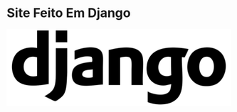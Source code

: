 # Site Feito Em Django


![](https://github.com/herminiojunior/mysite/blob/master/1200px-Django_logo.svg.png)

